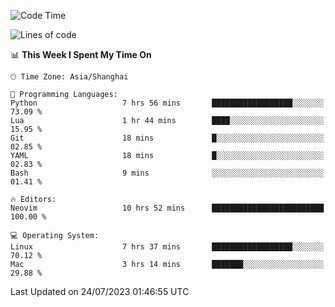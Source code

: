 <!--START_SECTION:waka-->
![Code Time](http://img.shields.io/badge/Code%20Time-1%2C452%20hrs%2058%20mins-blue)

![Lines of code](https://img.shields.io/badge/From%20Hello%20World%20I%27ve%20Written-271.4%20thousand%20lines%20of%20code-blue)

📊 **This Week I Spent My Time On** 

```text
🕑︎ Time Zone: Asia/Shanghai

💬 Programming Languages: 
Python                   7 hrs 56 mins       ██████████████████░░░░░░░   73.09 % 
Lua                      1 hr 44 mins        ████░░░░░░░░░░░░░░░░░░░░░   15.95 % 
Git                      18 mins             █░░░░░░░░░░░░░░░░░░░░░░░░   02.85 % 
YAML                     18 mins             █░░░░░░░░░░░░░░░░░░░░░░░░   02.83 % 
Bash                     9 mins              ░░░░░░░░░░░░░░░░░░░░░░░░░   01.41 % 

🔥 Editors: 
Neovim                   10 hrs 52 mins      █████████████████████████   100.00 % 

💻 Operating System: 
Linux                    7 hrs 37 mins       ██████████████████░░░░░░░   70.12 % 
Mac                      3 hrs 14 mins       ███████░░░░░░░░░░░░░░░░░░   29.88 % 
```


 Last Updated on 24/07/2023 01:46:55 UTC
<!--END_SECTION:waka-->
